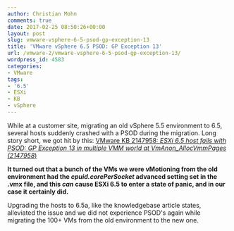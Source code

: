 ```yaml
---
author: Christian Mohn
comments: true
date: 2017-02-25 08:50:26+00:00
layout: post
slug: vmware-vsphere-6-5-psod-gp-exception-13
title: 'VMware vSphere 6.5 PSOD: GP Exception 13'
url: /vmware-2/vmware-vsphere-6-5-psod-gp-exception-13/
wordpress_id: 4583
categories:
- VMware
tags:
- '6.5'
- ESXi
- KB
- vSphere
---
```


While at a customer site, migrating an old vSphere 5.5 environment to 6.5, several hosts suddenly crashed with a PSOD during the migration. Long story short, we got hit by this: [VMware KB 2147958: _ESXi 6.5 host fails with PSOD: GP Exception 13 in multiple VMM world at VmAnon_AllocVmmPages (2147958_)](https://kb.vmware.com/selfservice/microsites/search.do?language=en_US&cmd=displayKC&externalId=2147958)

<!--more-->

**It turned out that a bunch of the VMs we were vMotioning from the old environment had the _cpuid.corePerSocket_ advanced setting set in the .vmx file, and this _can_ cause ESXi 6.5 to enter a state of panic, and in our case it certainly did.**

Upgrading the hosts to 6.5a, like the knowledgebase article states, alleviated the issue and we did not experience PSOD's again while migrating the 100+ VMs from the old environment to the new one.
